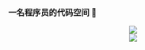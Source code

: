 ### 一名程序员的代码空间 👋
<div align="center"> <img src="https://github-readme-stats.vercel.app/api?username=Zzhgitup&show_icons=true&theme=tokyonight" /> </div>
<div align="center"> <img src="https://github-readme-stats.vercel.app/api/top-langs/?username=anuraghazra)](https://github.com/anuraghazra/github-readme-stats" /></div>
<!--
**Zzhgitup/Zzhgitup** is a ✨ _special_ ✨ repository because its `README.md` (this file) appears on your GitHub profile.

Here are some ideas to get you started:

- 🔭 I’m currently working on ...
- 🌱 I’m currently learning ...
- 👯 I’m looking to collaborate on ...
- 🤔 I’m looking for help with ...
- 💬 Ask me about ...
- 📫 How to reach me: ...
- 😄 Pronouns: ...
- ⚡ Fun fact: ...
-->
